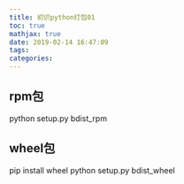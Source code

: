 ```yaml
---
title: 初识python打包01
toc: true
mathjax: true
date: 2019-02-14 16:47:09
tags:
categories:
---
```

## rpm包
python setup.py bdist_rpm

## wheel包
pip install wheel
python setup.py bdist_wheel